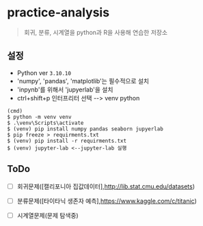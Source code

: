 # practice-analysis
>회귀, 분류, 시계열을 python과 R을 사용해 연습한 저장소
## 설정
* Python ver `3.10.10`
* 'numpy', 'pandas', 'matplotlib'는 필수적으로 설치
* 'inpynb'를 위해서 'jupyerlab'을 설치
* ctrl+shift+p 인터프리터 선택 --> venv python
```shell
(cmd)
$ python -m venv venv 
$ .\venv\Scripts\activate
$ (venv) pip install numpy pandas seaborn jupyerlab
$ pip freeze > requirments.txt
$ (venv) pip install -r requirments.txt
$ (venv) jupyter-lab <--jupyter-lab 실행
```
## ToDo
- [ ] 회귀문제([캘리포니아 집값데이터],http://lib.stat.cmu.edu/datasets)
- [ ] 분류문제([타이타닉 생존자 예측],https://www.kaggle.com/c/titanic)
- [ ] 시계열문제(문제 탐색중)

